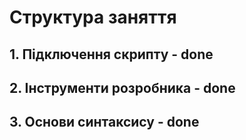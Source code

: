 # Структура заняття

## 1. Підключення скрипту - done

## 2. Інструменти розробника - done

## 3. Основи синтаксису - done
